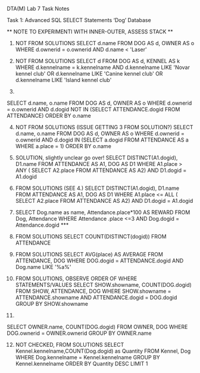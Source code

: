 DTA(M) Lab 7 Task Notes

Task 1: Advanced SQL SELECT Statements ‘Dog’ Database

** NOTE TO EXPERIMENTI WITH INNER-OUTER, ASSESS STACK **

1. NOT FROM SOLUTIONS
SELECT d.name
FROM DOG AS d, OWNER AS o
WHERE d.ownerid = o.ownerid
AND d.name < 'Laser'



2. NOT FROM SOLUTIONS
SELECT d
FROM DOG AS d, KENNEL AS k
WHERE d.kennelname = k.kennelname
AND d.kennelname LIKE 'Novar kennel club'
OR d.kennelname LIKE 'Canine kennel club' 
OR d.kennelname LIKE 'Island kennel club'

3.
SELECT d.name, o.name
FROM DOG AS d, OWNER AS o
WHERE d.ownerid = o.ownerid
AND d.dogid NOT IN
(SELECT ATTENDANCE.dogid
FROM ATTENDANCE)
ORDER BY o.name

4. NOT FROM SOLUTIONS (ISSUE GETTING 3 FROM SOLUTION?)
SELECT d.name, o.name
FROM DOG AS d, OWNER AS o
WHERE d.ownerid = o.ownerid
AND d.dogid IN
(SELECT a.dogid
FROM ATTENDANCE AS a
WHERE a.place = 1)
ORDER BY o.name

5. SOLUTION, slightly unclear go over!
SELECT DISTINCT(A1.dogid), D1.name
FROM ATTENDANCE AS A1, DOG AS D1
WHERE A1.place > ANY (
SELECT A2.place
FROM ATTENDANCE AS A2)
AND D1.dogid = A1.dogid

6. FROM SOLUTIONS (SEE 4.)
SELECT DISTINCT(A1.dogid), D1.name
FROM ATTENDANCE AS A1, DOG AS D1
WHERE A1.place <= ALL (
SELECT A2.place
FROM ATTENDANCE AS A2)
AND D1.dogid = A1.dogid

7. SELECT Dog.name as name, Attendance.place*100 AS REWARD 
FROM Dog, Attendance 
WHERE Attendance .place <=3 
AND Dog.dogid = Attendance.dogid ***

8. FROM SOLUTIONS
SELECT COUNT(DISTINCT(dogid))
FROM ATTENDANCE

9. FROM SOLUTIONS
SELECT AVG(place) AS AVERAGE
FROM ATTENDANCE, DOG
WHERE DOG.dogid = ATTENDANCE.dogid
AND Dog.name LIKE '%a%'

10. FROM SOLUTIONS, OBSERVE ORDER OF WHERE STATEMENTS/VALUES
SELECT SHOW.showname, COUNT(DOG.dogid)
FROM SHOW, ATTENDANCE, DOG
WHERE SHOW.showname = ATTENDANCE.showname
AND ATTENDANCE.dogid = DOG.dogid
GROUP BY SHOW.showname

11.
SELECT OWNER.name, COUNT(DOG.dogid)
FROM OWNER, DOG
WHERE DOG.ownerid = OWNER.ownerid
GROUP BY OWNER.name

12. NOT CHECKED, FROM SOLUTIONS
SELECT Kennel.kennelname,COUNT(Dog.dogid) as Quantity
FROM Kennel, Dog
WHERE Dog.kennelname = Kennel.kennelname
GROUP BY Kennel.kennelname
ORDER BY Quantity DESC
LIMIT 1